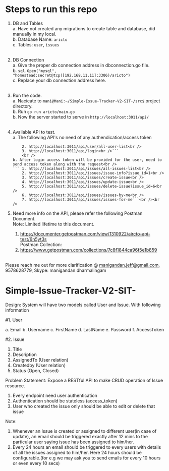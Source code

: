 # Steps to run this repo
1. DB and Tables<br />
	a. Have not created any migrations to create table and database, did manually in my local.<br />
	b. Database Name: `aricto`<br />
 	c. Tables: `user`, `issues`<br /><br />

2. DB Connection<br />
	a. Give the proper db connection address in dbconnection.go file.<br />
	b. `sql.Open("mysql", "homestead:secret@tcp([192.168.11.11]:3306)/aricto")`<br />
	c. Replace your db connection address here.<br /><br />

3. Run the code.<br />
	a. Nacicate to `mani@Mani:~/Simple-Issue-Tracker-V2-SIT-/src$` project directory.<br />
	b. Run `go run aricto/main.go`<br />
	b. Now the server started to serve in `http://localhost:3011/api/`<br /><br />

4. Available API to test.<br />
	a. The following API's no need of any authendication/access token<br />
	```	1. http://localhost:3011/api/<br />
		2. http://localhost:3011/api/user/all-user-list<br />
		3. http://localhost:3011/api/login<br />```
		<br />
	b. After login access token will be provided for the user, need to send access token along with the request<br />
	```	1. http://localhost:3011/api/issues/all-issues-list<br />
		2. http://localhost:3011/api/issues/issue-info?issue_id=1<br />
		3. http://localhost:3011/api/issues/create-issue<br />
		4. http://localhost:3011/api/issues/update-issue<br />
		5. http://localhost:3011/api/issues/delete-issue?issue_id=6<br />
		6. http://localhost:3011/api/issues/issues-by-me<br />
		7. http://localhost:3011/api/issues/issues-for-me```<br /><br />

5. Need more info on the API, please refer the following Postman Document.<br />
	Note: Limited lifetime to this document.<br />
	1. https://documenter.getpostman.com/view/1310922/aircto-api-test/6n5yt3s<br />
	Postman Collection:<br />
	2. https://www.getpostman.com/collections/7c8f1844ca96f5e1b859<br /><br />

Please reach me out for more clarification @ manigandan.jeff@gmail.com, 9578628779, Skype: manigandan.dharmalingam 






# Simple-Issue-Tracker-V2-SIT-

Design:
System will have two models called User and Issue. With following information

#1. User <br />

a. Email
b. Username
c. FirstName
d. LastName
e. Password
f. AccessToken

#2. Issue
1. Title
2. Description
3. AssignedTo (User relation)
4. Createdby (User relation)
5. Status (Open, Closed)

Problem Statement:
Expose a RESTful API to make CRUD operation of Issue resource.
1. Every endpoint need user authentication
2. Authentication should be stateless (access_token)
3. User who created the issue only should be able to edit or delete that issue

Note:
1. Whenever an Issue is created or assigned to different user(in case of update), an email
should be triggered exactly after 12 mins to the particular user saying issue has been
assigned to him/her.
2. Every 24 hours an email should be triggered to every users with details of all the issues
assigned to him/her. Here 24 hours should be configurable.(for e.g we may ask you to
send emails for every 10 hours or even every 10 secs)
